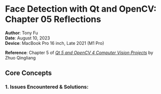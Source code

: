 # Face Detection with Qt and OpenCV: Chapter 05 Reflections

**Author**: Tony Fu  
**Date**: August 10, 2023  
**Device**: MacBook Pro 16 inch, Late 2021 (M1 Pro)  

**Reference**: Chapter 5 of [*Qt 5 and OpenCV 4 Computer Vision Projects*](https://github.com/PacktPublishing/Qt-5-and-OpenCV-4-Computer-Vision-Projects/tree/master) by Zhuo Qingliang

## Core Concepts

### 1. Issues Encountered & Solutions:


